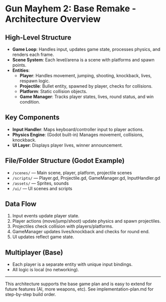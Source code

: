 # Gun Mayhem 2: Base Remake - Architecture Overview

## High-Level Structure

- **Game Loop**: Handles input, updates game state, processes physics, and renders each frame.
- **Scene System**: Each level/arena is a scene with platforms and spawn points.
- **Entities**:
  - **Player**: Handles movement, jumping, shooting, knockback, lives, respawn logic.
  - **Projectile**: Bullet entity, spawned by player, checks for collisions.
  - **Platform**: Static collision objects.
  - **Game Manager**: Tracks player states, lives, round status, and win condition.

## Key Components

- **Input Handler**: Maps keyboard/controller input to player actions.
- **Physics Engine**: (Godot built-in) Manages movement, collisions, knockback.
- **UI Layer**: Displays player lives, winner announcement.

## File/Folder Structure (Godot Example)

- `/scenes/` — Main scene, player, platform, projectile scenes
- `/scripts/` — Player.gd, Projectile.gd, GameManager.gd, InputHandler.gd
- `/assets/` — Sprites, sounds
- `/ui/` — UI scenes and scripts

## Data Flow

1. Input events update player state.
2. Player actions (move/jump/shoot) update physics and spawn projectiles.
3. Projectiles check collision with players/platforms.
4. GameManager updates lives/knockback and checks for round end.
5. UI updates reflect game state.

## Multiplayer (Base)
- Each player is a separate entity with unique input bindings.
- All logic is local (no networking).

---

This architecture supports the base game plan and is easy to extend for future features (AI, more weapons, etc). See implementation-plan.md for step-by-step build order.
